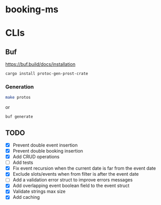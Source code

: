 # booking-ms

# CLIs

## Buf

https://buf.build/docs/installation

```sh
cargo install protoc-gen-prost-crate
```

### Generation

```sh
make protos
```
or
```sh
buf generate
```

## TODO

- [x] Prevent double event insertion
- [x] Prevent double booking insertion
- [x] Add CRUD operations
- [ ] Add tests
- [x] Fix event recursion when the current date is far from the event date
- [x] Exclude slots/events when from filter is after the event date
- [ ] Add a validation error struct to improve errors messages
- [x] Add overlapping event boolean field to the event struct
- [x] Validate strings max size
- [x] Add caching